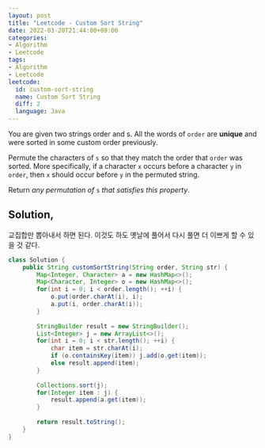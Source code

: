```yaml
---
layout: post
title: "Leetcode - Custom Sort String"
date: 2022-03-28T21:44:00+09:00
categories:
- Algorithm
- Leetcode
tags:
- Algorithm
- Leetcode
leetcode:
  id: custom-sort-string
  name: Custom Sort String
  diff: 2
  language: Java
---
```

You are given two strings order and s. All the words of `order` are **unique** and were sorted in some custom order previously.

Permute the characters of `s` so that they match the order that `order` was sorted. More specifically, if a character `x` occurs before a character `y` in `order`, then `x` should occur before `y` in the permuted string.

Return *any permutation of* `s` *that satisfies this property*.



## Solution,

교집합만 뽑아내서 하면 된다. 이것도 하도 옛날에 풀어서 다시 풀면 더 이쁘게 할 수 있을 것 같다.

```java
class Solution {
    public String customSortString(String order, String str) {
        Map<Integer, Character> a = new HashMap<>();
        Map<Character, Integer> o = new HashMap<>();
        for(int i = 0; i < order.length(); ++i) {
            o.put(order.charAt(i), i);
            a.put(i, order.charAt(i));
        }
        
        StringBuilder result = new StringBuilder();
        List<Integer> j = new ArrayList<>();
        for(int i = 0; i < str.length(); ++i) {
            char item = str.charAt(i);
            if (o.containsKey(item)) j.add(o.get(item));
            else result.append(item);
        }
        
        Collections.sort(j);
        for(Integer item : j) {
            result.append(a.get(item));
        }
        
        return result.toString();
    }
}
```


